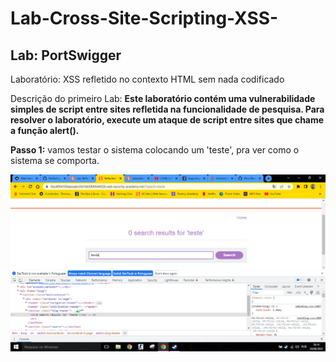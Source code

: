 # Lab-Cross-Site-Scripting-XSS-
<h2>Lab: PortSwigger</h2>

<p>Laboratório: XSS refletido no contexto HTML sem nada codificado</p>
<p>Descrição do primeiro Lab: <strong>Este laboratório contém uma vulnerabilidade simples de script entre sites refletida na funcionalidade de pesquisa.
Para resolver o laboratório, execute um ataque de script entre sites que chame a função alert().</strong></p>

<p><strong>Passo 1:</strong> vamos testar o sistema colocando um 'teste', pra ver como o sistema se comporta.</p>

<img src=https://github.com/iRnx/Lab-Cross-Site-Scripting-XSS-/blob/main/imagens/Lab-1/Lab-1.PNG>


